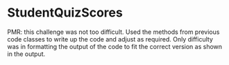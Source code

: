 # StudentQuizScores

PMR: this challenge was not too difficult. Used the methods from previous code classes to write up the code and adjust as required. Only difficulty was in formatting the output of the code to fit the correct version as shown in the output.
